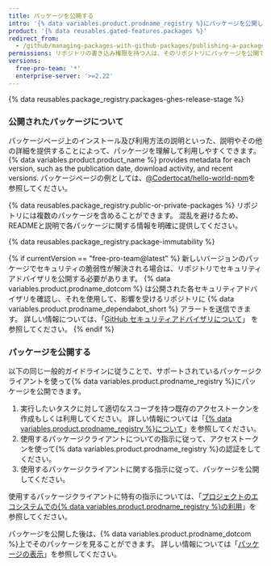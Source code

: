 ```yaml
---
title: パッケージを公開する
intro: '{% data variables.product.prodname_registry %}にパッケージを公開し、そのパッケージを他者がダウンロードして再利用できるようにすることができます。'
product: '{% data reusables.gated-features.packages %}'
redirect_from:
  - /github/managing-packages-with-github-packages/publishing-a-package
permissions: リポジトリの書き込み権限を持つ人は、そのリポジトリにパッケージを公開できます。
versions:
  free-pro-team: '*'
  enterprise-server: '>=2.22'
---
```


{% data reusables.package_registry.packages-ghes-release-stage %}

### 公開されたパッケージについて

パッケージページ上のインストール及び利用方法の説明といった、説明やその他の詳細を提供することによって、パッケージを理解して利用しやすくできます。 {% data variables.product.product_name %} provides metadata for each version, such as the publication date, download activity, and recent versions. パッケージページの例としては、[@Codertocat/hello-world-npm](https://github.com/Codertocat/hello-world-npm/packages/10696?version=1.0.1)を参照してください。

{% data reusables.package_registry.public-or-private-packages %} リポジトリには複数のパッケージを含めることができます。 混乱を避けるため、READMEと説明で各パッケージに関する情報を明確に提供してください。

{% data reusables.package_registry.package-immutability %}

{% if currentVersion == "free-pro-team@latest" %}
新しいバージョンのパッケージでセキュリティの脆弱性が解決される場合は、リポジトリでセキュリティアドバイザリを公開する必要があります。 {% data variables.product.prodname_dotcom %} は公開された各セキュリティアドバイザリを確認し、それを使用して、影響を受けるリポジトリに {% data variables.product.prodname_dependabot_short %} アラートを送信できます。 詳しい情報については、「[GitHub セキュリティアドバイザリについて](/github/managing-security-vulnerabilities/about-github-security-advisories)」 を参照してください。
{% endif %}

### パッケージを公開する

以下の同じ一般的ガイドラインに従うことで、サポートされているパッケージクライアントを使って{% data variables.product.prodname_registry %}にパッケージを公開できます。

1. 実行したいタスクに対して適切なスコープを持つ既存のアクセストークンを作成もしくは利用してください。 詳しい情報については「[{% data variables.product.prodname_registry %}について](/packages/publishing-and-managing-packages/about-github-packages#authenticating-to-github-packages)」を参照してください。
2. 使用するパッケージクライアントについての指示に従って、アクセストークンを使って{% data variables.product.prodname_registry %}の認証をしてください。
3. 使用するパッケージクライアントに関する指示に従って、パッケージを公開してください。

使用するパッケージクライアントに特有の指示については、「[プロジェクトのエコシステムでの{% data variables.product.prodname_registry %}の利用](/packages/using-github-packages-with-your-projects-ecosystem)」を参照してください。

パッケージを公開した後は、{% data variables.product.prodname_dotcom %}上でそのパッケージを見ることができます。 詳しい情報については「[パッケージの表示](/packages/publishing-and-managing-packages/viewing-packages)」を参照してください。
